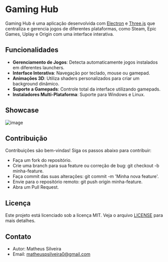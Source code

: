 # Gaming Hub

Gaming Hub é uma aplicação desenvolvida com [Electron](https://www.electronjs.org/) e [Three.js](https://threejs.org/) que centraliza e gerencia jogos de diferentes plataformas, como Steam, Epic Games, Uplay e Origin com uma interface interativa.

## Funcionalidades

- **Gerenciamento de Jogos**: Detecta automaticamente jogos instalados em diferentes launchers.
- **Interface Interativa**: Navegação por teclado, mouse ou gamepad.
- **Animações 3D**: Utiliza shaders personalizados para criar um background dinâmico.
- **Suporte a Gamepads**: Controle total da interface utilizando gamepads.
- **Instaladores Multi-Plataforma**: Suporte para Windows e Linux.

## Showcase
![image](https://github.com/user-attachments/assets/b066ad3b-887b-440a-8e9f-6c4690392fa7)


## Contribuição
Contribuições são bem-vindas! Siga os passos abaixo para contribuir:

- Faça um fork do repositório.
- Crie uma branch para sua feature ou correção de bug: git checkout -b minha-feature.
- Faça commit das suas alterações: git commit -m 'Minha nova feature'.
- Envie para o repositório remoto: git push origin minha-feature.
- Abra um Pull Request.

## Licença
Este projeto está licenciado sob a licença MIT. Veja o arquivo [LICENSE](LICENSE) para mais detalhes.

## Contato
- Autor: Matheus Silveira
- Email: matheuspsilveira0@gmail.com
